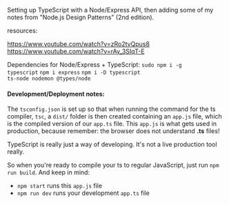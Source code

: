 Setting up TypeScript with a Node/Express API, then adding some of my notes from "Node.js Design Patterns" (2nd edition).

resources: 

https://www.youtube.com/watch?v=zRo2tvQpus8
https://www.youtube.com/watch?v=rAy_3SIqT-E

Dependencies for Node/Express + TypeScript:
<code>sudo npm i -g typescript</code>
<code>npm i express</code>
<code>npm i -D typescript ts-node nodemon @types/node</code>

<h4>Development/Deployment notes:</h4>

The <code>tsconfig.json</code> is set up so that when running the command for the ts compiler, <code>tsc</code>, a <code>dist/</code> folder is then created containing an <code>app.js</code> file, which is the compiled version of our <code>app.ts</code> file. This <code>app.js</code> is what gets used in production, because remember: the browser does not understand <b>.ts</b> files!

TypeScript is really just a way of developing. It's not a live production tool really.

So when you're ready to compile your ts to regular JavaScript, just run <code>npm run build</code>. And keep in mind:

- <code>npm start</code> runs this <code>app.js</code> file
- <code>npm run dev</code> runs your development <code>app.ts</code> file


